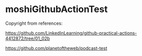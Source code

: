 # moshiGithubActionTest

Copyright from references:

https://github.com/LinkedInLearning/github-practical-actions-4412872/tree/01_02b

https://github.com/planetoftheweb/podcast-test